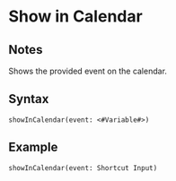 # Show in Calendar

## Notes
Shows the provided event on the calendar.

## Syntax

```
showInCalendar(event: <#Variable#>)
```

## Example
```
showInCalendar(event: Shortcut Input)
```